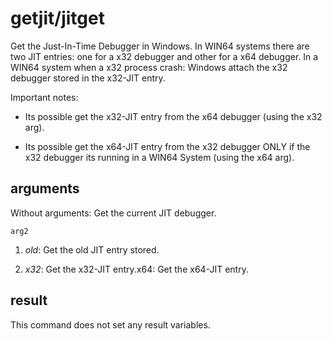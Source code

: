 # getjit/jitget

Get the Just-In-Time Debugger in Windows. In WIN64 systems there are two JIT entries: one for a x32 debugger and other for a x64 debugger. In a WIN64 system when a x32 process crash: Windows attach the x32 debugger stored in the x32-JIT entry. 

Important notes:

- Its possible get the   x32-JIT entry from the x64 debugger (using the x32 arg).

- Its possible get the x64-JIT entry from the   x32 debugger ONLY if the x32 debugger its running in a WIN64   System (using the x64 arg).

## arguments

Without arguments: Get the current JIT debugger.

`arg2`

1. *old*: Get the old JIT entry     stored.

2. *x32*: Get the x32-JIT entry.x64: Get the     x64-JIT entry.

## result

This command does not set any result variables.
